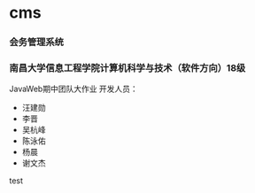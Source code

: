 # cms
### 会务管理系统
### 南昌大学信息工程学院计算机科学与技术（软件方向）18级
JavaWeb期中团队大作业
开发人员：
- 汪建勋
- 李晋
- 吴杭峰
- 陈泳佑
- 杨晨
- 谢文杰

test
